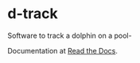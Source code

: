 # d-track

Software to track a dolphin on a pool-

Documentation at [Read the Docs](https://d-tracker.readthedocs.io).
